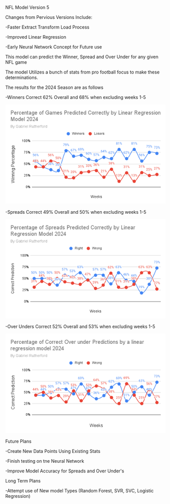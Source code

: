 NFL Model Version 5

Changes from Pervious Versions Include:

-Faster Extract Transform Load Process

-Improved Linear Regression

-Early Neural Network Concept for Future use

This model can predict the Winner, Spread and Over Under for any given NFL game

The model Utilizes a bunch of stats from pro football focus to make these determinations.

The results for the 2024 Season are as follows

-Winners Correct 62% Overall and 68% when excluding weeks 1-5

![PNG1](Images/PNG1.png)

-Spreads Correct 49% Overall and 50% when excluding weeks 1-5

![PNG2](Images/PNG2.png)

-Over Unders Correct 52% Overall and 53% when excluding weeks 1-5

![PNG2](Images/PNG3.png)

Future Plans

-Create New Data Points Using Existing Stats

-Finish testing on tne Neural Network 

-Improve Model Accuracy for Spreads and Over Under's 

Long Term Plans

-Attempt use of New model Types (Random Forest, SVR, SVC, Logistic Regression)